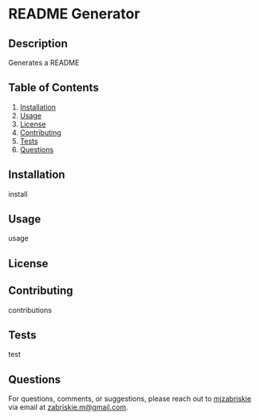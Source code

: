 # README Generator
  ## Description
  Generates a README

  ## Table of Contents
  1. [Installation](#installation)
  2. [Usage](#usage)
  3. [License](#license)
  4. [Contributing](#contributing)
  5. [Tests](#tests)
  6. [Questions](#questions)

  ## Installation
  install

  ## Usage
  usage

  ## License


  ## Contributing
  contributions

  ## Tests
  test

  ## Questions
  For questions, comments, or suggestions, please reach out to [mjzabriskie](https://github.com/mjzabriskie) via email at <a href="mailto:zabriskie.m@gmail.com">zabriskie.m@gmail.com</a>.
